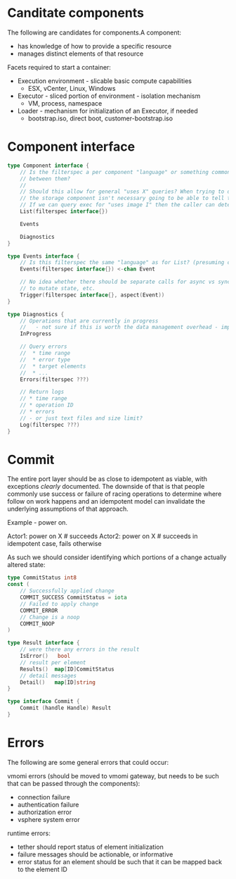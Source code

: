 # Canditate components

The following are candidates for components.A component:
* has knowledge of how to provide a specific resource
* manages distinct elements of that resource


Facets required to start a container:
* Execution environment - slicable basic compute capabilities
  * ESX, vCenter, Linux, Windows
* Executor - sliced portion of environment - isolation mechanism
  * VM, process, namespace
* Loader - mechanism for initialization of an Executor, if needed
  * bootstrap.iso, direct boot, customer-bootstrap.iso



# Component interface

```go
type Component interface {
    // Is the filterspec a per component "language" or something common
    // between them?
    //
    // Should this allow for general "uses X" queries? When trying to delete an image for example
    // the storage component isn't necessary going to be able to tell that a disk is in use by container X.
    // If we can query exec for "uses image I" then the caller can determine what is blocking deletion.
    List(filterspec interface{})

    Events

    Diagnostics
}

type Events interface {
    // Is this filterspec the same "language" as for List? (presuming common language between components)
    Events(filterspec interface{}) <-chan Event

    // No idea whether there should be separate calls for async vs sync, inline trigger, allowing the aspect
    // to mutate state, etc.
    Trigger(filterspec interface{}, aspect(Event))
}

type Diagnostics {
    // Operations that are currently in progress
    //   - not sure if this is worth the data management overhead - implies need for collation and tracking
    InProgress

    // Query errors
    //  * time range
    //  * error type
    //  * target elements
    //  * ...
    Errors(filterspec ???)

    // Return logs
    // * time range
    // * operation ID
    // * errors
    // - or just text files and size limit?
    Log(filterspec ???)
}
```

# Commit

The entire port layer should be as close to idempotent as viable, with exceptions _clearly_ documented. The downside of that is that people commonly use success or failure of racing operations to determine where follow on work happens and an idempotent model can invalidate the underlying assumptions of that approach.

Example - power on.

Actor1: power on X  # succeeds
Actor2: power on X  # succeeds in idempotent case, fails otherwise

As such we should consider identifying which portions of a change actually altered state:

```go
type CommitStatus int8
const (
    // Successfully applied change
    COMMIT_SUCCESS CommitStatus = iota
    // Failed to apply change
    COMMIT_ERROR
    // Change is a noop
    COMMIT_NOOP
)

type Result interface {
    // were there any errors in the result
    IsError()   bool
    // result per element
    Results()  map[ID]CommitStatus
    // detail messages
    Detail()   map[ID]string
}

type interface Commit {
    Commit (handle Handle) Result
}
```


# Errors

The following are some general errors that could occur:

vmomi errors (should be moved to vmomi gateway, but needs to be such that can be passed through the components):
 * connection failure
 * authentication failure
 * authorization error
 * vsphere system error

runtime errors:
 * tether should report status of element initialization
 * failure messages should be actionable, or informative
 * error status for an element should be such that it can be mapped back to the element ID

